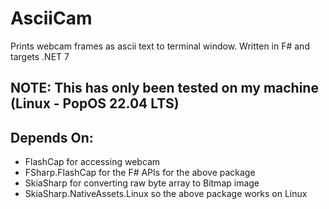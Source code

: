 # AsciiCam
Prints webcam frames as ascii text to terminal window. Written in F# and targets .NET 7

## NOTE: This has only been tested on my machine (Linux - PopOS 22.04 LTS)

## Depends On:
- FlashCap for accessing webcam
- FSharp.FlashCap for the F# APIs for the above package
- SkiaSharp for converting raw byte array to Bitmap image
- SkiaSharp.NativeAssets.Linux so the above package works on Linux

